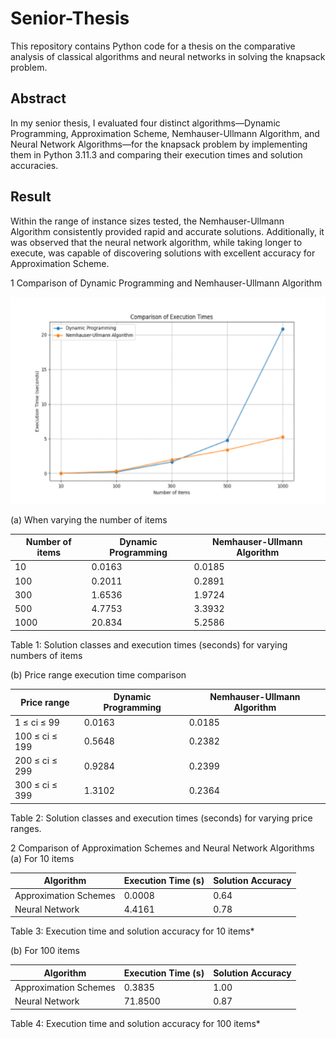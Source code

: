 # Senior-Thesis
This repository contains Python code for a thesis on the comparative analysis of classical algorithms and neural networks in solving the knapsack problem.

## Abstract
In my senior thesis, I evaluated four distinct algorithms—Dynamic Programming, Approximation Scheme, Nemhauser-Ullmann Algorithm, and Neural Network Algorithms—for the knapsack problem by implementing them in Python 3.11.3 and comparing their execution times and solution accuracies.

## Result
Within the range of instance sizes tested, the Nemhauser-Ullmann Algorithm consistently provided rapid and accurate solutions. Additionally, it was observed that the neural network algorithm, while taking longer to execute, was capable of discovering solutions with excellent accuracy for Approximation Scheme.


1 Comparison of Dynamic Programming and Nemhauser-Ullmann Algorithm

![Comparison of Execution Times](https://github.com/R-r-bic/Senior-Thesis/blob/main/Results%20of%20Execution%20Time.png?raw=true)

(a) When varying the number of items


| Number of items | Dynamic Programming | Nemhauser-Ullmann Algorithm |
|-----------------|---------------------|----------------------------|
| 10              | 0.0163              | 0.0185                     |
| 100             | 0.2011              | 0.2891                     |
| 300             | 1.6536              | 1.9724                     |
| 500             | 4.7753              | 3.3932                     |
| 1000            | 20.834              | 5.2586                     |

Table 1: Solution classes and execution times (seconds) for varying numbers of items

(b) Price range execution time comparison

| Price range   | Dynamic Programming | Nemhauser-Ullmann Algorithm |
|---------------|---------------------|-----------------------------|
| 1 ≤ ci ≤ 99   | 0.0163              | 0.0185                      |
| 100 ≤ ci ≤ 199| 0.5648              | 0.2382                      |
| 200 ≤ ci ≤ 299| 0.9284              | 0.2399                      |
| 300 ≤ ci ≤ 399| 1.3102              | 0.2364                      |

Table 2: Solution classes and execution times (seconds) for varying price ranges.


2 Comparison of Approximation Schemes and Neural Network Algorithms
(a) For 10 items

| Algorithm             | Execution Time (s) | Solution Accuracy |
|-----------------------|--------------------|-------------------|
| Approximation Schemes | 0.0008             | 0.64              |
| Neural Network        | 4.4161             | 0.78              |

Table 3: Execution time and solution accuracy for 10 items*

(b) For 100 items

| Algorithm             | Execution Time (s) | Solution Accuracy |
|-----------------------|--------------------|-------------------|
| Approximation Schemes | 0.3835             | 1.00              |
| Neural Network        | 71.8500            | 0.87              |

Table 4: Execution time and solution accuracy for 100 items*
